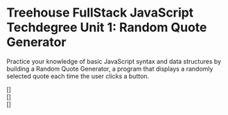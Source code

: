 # Treehouse FullStack JavaScript Techdegree Unit 1: Random Quote Generator

Practice your knowledge of basic JavaScript syntax and data structures by building a Random Quote Generator, a program that displays a randomly selected quote each time the user clicks a button.

[]  
[]  
[]
